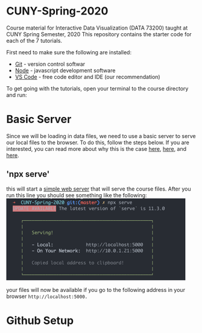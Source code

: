 # CUNY-Spring-2020

Course material for Interactive Data Visualization (DATA 73200) taught at CUNY Spring Semester, 2020
This repository contains the starter code for each of the 7 tutorials.

First need to make sure the following are installed:

- [Git](https://git-scm.com/book/en/v2/Getting-Started-Installing-Git) - version control softwar
- [Node](https://nodejs.org/en/download/) - javascript development software
- [VS Code](https://code.visualstudio.com/) - free code editor and IDE (our recommendation)

To get going with the tutorials, open your terminal to the course directory and run:

# Basic Server

Since we will be loading in data files, we need to use a basic server to serve our local files to the browser. To do this, follow the steps below. If you are interested, you can read more about why this is the case [here](https://developer.mozilla.org/en-US/docs/Learn/Common_questions/How_does_the_Internet_work), [here](https://developer.mozilla.org/en-US/docs/Learn/Common_questions/What_is_a_web_server), and [here](https://developer.mozilla.org/en-US/docs/Learn/Common_questions/set_up_a_local_testing_server).

## 'npx serve'

this will start a [simple web server](https://github.com/zeit/serve#readme) that will serve the course files. After you run this line you should see something like the following:
![](./lib/assets/servingDirectory.png)

your files will now be available if you go to the following address in your browser `http://localhost:5000.`

# Github Setup
